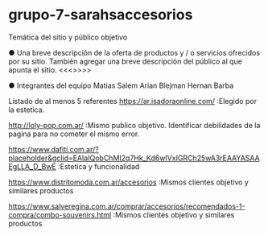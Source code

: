 # grupo-7-sarahsaccesorios
Temática del sitio y público objetivo

● Una breve descripción de la oferta de productos y / o servicios ofrecidos por su
sitio. También agregar una breve descripción del público al que apunta el sitio.
  <<<<Falta completar>>>>>

● Integrantes del equipo
    Matias Salem 
    Arian Blejman
    Hernan Barba

Listado de al menos 5 referentes
https://ar.isadoraonline.com/ :Elegido por la estetica.

http://loly-pop.com.ar/ :Mismo publico objetivo. Identificar debilidades de la pagina para no cometer el mismo error.

https://www.dafiti.com.ar/?placeholder&gclid=EAIaIQobChMI2q7Hk_Kd6wIVxIGRCh25wA3rEAAYASAAEgLLA_D_BwE :Estetica y funcionalidad

https://www.distritomoda.com.ar/accesorios :Mismos clientes objetivo y similares productos

https://www.salveregina.com.ar/comprar/accesorios/recomendados-1-compra/combo-souvenirs.html :Mismos clientes objetivo y similares productos

